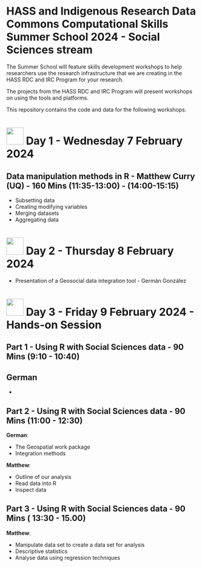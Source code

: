 # HASS and Indigenous Research Data Commons Computational Skills Summer School 2024 - Social Sciences stream

The Summer School will feature skills development workshops to help researchers use the research infrastructure that we are creating in the HASS RDC and IRC Program for your research.

The projects from the HASS RDC and IRC Program will present workshops on using the tools and platforms.

This repository contains the code and data for the following workshops.

# <img src="https://upload.wikimedia.org/wikipedia/commons/thumb/1/1b/R_logo.svg/1448px-R_logo.svg.png?20240131042527" width="45"> Day 1 - Wednesday 7 February 2024

##  Data manipulation methods in R - Matthew Curry (UQ) - 160 Mins (11:35-13:00) - (14:00-15:15)
 - Subsetting data
 - Creating modifying variables
 - Merging datasets
 - Aggregating data


# <img src="https://user-images.githubusercontent.com/106126121/176368502-232bee90-accb-4356-bc79-8fc57ed86604.png" width="45"> Day 2 - Thursday 8 February 2024 
- Presentation of a Geosocial data integration tool - Germán González 


# <img src="https://cdn-icons-png.flaticon.com/512/5721/5721257.png" width="45"> Day 3 - Friday 9 February 2024 - Hands-on Session

## Part 1 - Using R with Social Sciences data - 90 Mins (9:10 - 10:40) 
**German**
- 
-

## Part 2 - Using R with Social Sciences data - 90 Mins (11:00 - 12:30) 
**German**: 
- The Geospatial work package
- Integration methods

**Matthew**: 
- Outline of our analysis
- Read data into R
- Inspect data

## Part 3 - Using R with Social Sciences data - 90 Mins ( 13:30 - 15.00) 
**Matthew**: 
- Manipulate data set to create a data set for analysis
- Descriptive statistics
- Analyse data using regression techniques



